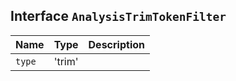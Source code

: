 ## Interface `AnalysisTrimTokenFilter`

| Name | Type | Description |
| - | - | - |
| `type` | 'trim' | &nbsp; |
